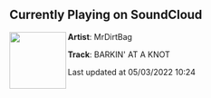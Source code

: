 ## Currently Playing on SoundCloud

[<img align="left" width="100" src="https://i1.sndcdn.com/artworks-jeRVAjLEE41OdC44-MBilPA-t500x500.jpg">](https://soundcloud.com/prodmrdirtbag/barkin-at-a-knot)

**Artist**: MrDirtBag 

**Track**: BARKIN' AT A KNOT

Last updated at 05/03/2022 10:24
